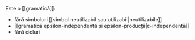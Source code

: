 Este o [[gramatică]]:
- fără simboluri [[simbol neutilizabil sau utilizabil|neutilizabile]]
- [[gramatică epsilon-independentă și epsilon-producții|ε-independentă]]
- fără cicluri